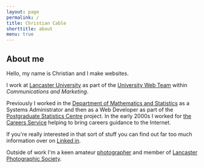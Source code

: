 ```yaml
---
layout: page
permalink: /
title: Christian Cable
shorttitle: about
menu: true
---
```

## About me

Hello, my name is Christian and I make websites.

I work at [Lancaster University][lancaster-university] as part of the [University Web Team][marketing-team] within *Communications and Marketing*.

Previously I worked in the [Department of Mathematics and Statistics][maths] as a Systems Administrator and then as a Web Developer as part of the [Postgraduate Statistics Centre][psc] project. In the early 2000s I worked for [the Careers Service][careers] helping to bring careers guidance to the Internet. 

If you're really interested in that sort of stuff you can find out far too much information over on [Linked in][linked-in].

Outside of work I'm a keen amateur [photographer][photoblog] and member of [Lancaster Photographic Society][lps].


[lancaster-university]: http://www.lancaster.ac.uk
[marketing-team]: http://www.lancaster.ac.uk/centralservices/pubweb.htm
[maths]: http://www.maths.lancs.ac.uk
[psc]: http://www.maths.lancs.ac.uk/psc
[careers]: http://careers.lancs.ac.uk
[photoblog]: http://www.christiancable.co.uk
[lps]: http://www.lancasterphotographicsociety.org.uk
[linked-in]: http://uk.linkedin.com/in/christiancable/